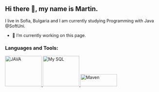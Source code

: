 ## Hi there 👋, my name is Martin.

I live in Sofia, Bulgaria and I am currently studying Programming with Java @SoftUni.

- 🔭 I’m currently working on this page. 

<h3 align="left">Languages and Tools:</h3>
<p align="left"> <a href="https://softuni.bg" target="_blank" rel="noreferrer"> <img src="https://cdn.pixabay.com/photo/2014/04/03/11/08/tea-311844_960_720.png" alt="JAVA" width="120" height="100"/> </a>                
 <a href="https://softuni.bg" target="_blank" rel="noreferrer"> <img src="https://st4.depositphotos.com/1000507/23791/v/600/depositphotos_237918630-stock-illustration-mysql-database-service-simple-vector.jpg" alt="My SQL" width="120" height="100"/> </a>    
 <a href="https://softuni.bg" target="_blank" rel="noreferrer"> <img src="https://img2.freepng.es/20180531/vfq/kisspng-apache-maven-java-vaadin-installation-eclipse-maven-5b0fe8ef311a82.3229918715277693272011.jpg" alt="Maven" width="120" height="40"/> </a>

</p>
